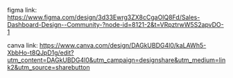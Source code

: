 figma link: https://www.figma.com/design/3d33Ewrg3ZX8cCgaOlQ8Fd/Sales-Dashboard-Design--Community-?node-id=8121-2&t=VRpztrwW5S2apvDO-1



canva link: https://www.canva.com/design/DAGkUBDG4l0/kaLAWh5-XbbHo-t8QJpD1g/edit?utm_content=DAGkUBDG4l0&utm_campaign=designshare&utm_medium=link2&utm_source=sharebutton
